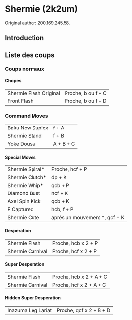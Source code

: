 # Shermie (2k2um)

Original author: 200.169.245.58.

## Introduction

## Liste des coups

### Coups normaux

#### Chopes

|                        |                    |
|------------------------|--------------------|
| Shermie Flash Original | Proche, b ou f + C |
| Front Flash            | Proche, b ou f + D |

### Command Moves

|                 |           |
|-----------------|-----------|
| Baku New Suplex | f + A     |
| Shermie Stand   | f + B     |
| Yoke Dousa      | A + B + C |

#### Special Moves

|                  |                                |
|------------------|--------------------------------|
| Shermie Spiral\* | Proche, hcf + P                |
| Shermie Clutch\* | dp + K                         |
| Shermie Whip\*   | qcb + P                        |
| Diamond Bust     | hcf + K                        |
| Axel Spin Kick   | qcb + K                        |
| F Captured       | hcb, f + P                     |
| Shermie Cute     | après un mouvement \*, qcf + K |

#### Desperation

|                  |                     |
|------------------|---------------------|
| Shermie Flash    | Proche, hcb x 2 + P |
| Shermie Carnival | Proche, hcf x 2 + P |

#### Super Desperation

|                  |                         |
|------------------|-------------------------|
| Shermie Flash    | Proche, hcb x 2 + A + C |
| Shermie Carnival | Proche, hcf x 2 + A + C |

#### Hidden Super Desperation

|                    |                         |
|--------------------|-------------------------|
| Inazuma Leg Lariat | Proche, qcf x 2 + B + D |
